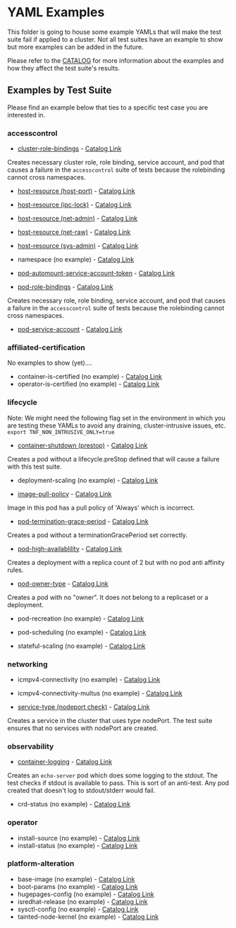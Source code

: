 # YAML Examples

This folder is going to house some example YAMLs that will make the test suite fail if applied to a cluster.  Not all test suites have an example to show but more examples can be added in the future.

Please refer to the [CATALOG](https://github.com/test-network-function/test-network-function/blob/main/CATALOG.md) for more information about the examples and how they affect the test suite's results.

## Examples by Test Suite

Please find an example below that ties to a specific test case you are interested in.
### accesscontrol

* [cluster-role-bindings](examples/accesscontrol/clusterRoleBinding.yaml) - [Catalog Link](https://github.com/test-network-function/test-network-function/blob/main/CATALOG.md#cluster-role-bindings)

Creates necessary cluster role, role binding, service account, and pod that causes a failure in the `accesscontrol` suite of tests because the rolebinding cannot cross namespaces.

* [host-resource (host-port)](examples/accesscontrol/hostPortPod.yaml) - [Catalog Link](https://github.com/test-network-function/test-network-function/blob/main/CATALOG.md#host-resource)
* [host-resource (ipc-lock)](examples/accesscontrol/ipcLockPod.yaml) - [Catalog Link](https://github.com/test-network-function/test-network-function/blob/main/CATALOG.md#host-resource)
* [host-resource (net-admin)](examples/accesscontrol/netAdminPod.yaml) - [Catalog Link](https://github.com/test-network-function/test-network-function/blob/main/CATALOG.md#host-resource)
* [host-resource (net-raw)](examples/accesscontrol/netRawPod.yaml) - [Catalog Link](https://github.com/test-network-function/test-network-function/blob/main/CATALOG.md#host-resource)
* [host-resource (sys-admin)](examples/accesscontrol/sysAdminPod.yaml) - [Catalog Link](https://github.com/test-network-function/test-network-function/blob/main/CATALOG.md#host-resource)

* namespace (no example) - [Catalog Link](https://github.com/test-network-function/test-network-function/blob/main/CATALOG.md#namespace)

* [pod-automount-service-account-token](examples/accesscontrol/serviceAccountTokenPod.yaml) - [Catalog Link](https://github.com/test-network-function/test-network-function/blob/main/CATALOG.md#pod-automount-service-account-token) 

* [pod-role-bindings](examples/accesscontrol/podRoleBinding.yaml) - [Catalog Link](https://github.com/test-network-function/test-network-function/blob/main/CATALOG.md#pod-role-bindings)

Creates necessary role, role binding, service account, and pod that causes a failure in the `accesscontrol` suite of tests because the rolebinding cannot cross namespaces.

* [pod-service-account](examples/accesscontrol/serviceAccountPod.yaml) - [Catalog Link](https://github.com/test-network-function/test-network-function/blob/main/CATALOG.md#pod-service-account)



### affiliated-certification

No examples to show (yet)....

* container-is-certified (no example) - [Catalog Link](https://github.com/test-network-function/test-network-function/blob/main/CATALOG.md#container-is-certified)
* operator-is-certified (no example) - [Catalog Link](https://github.com/test-network-function/test-network-function/blob/main/CATALOG.md#operator-is-certified)


### lifecycle

Note: We might need the following flag set in the environment in which you are testing these YAMLs to avoid any draining, cluster-intrusive issues, etc.
`export TNF_NON_INTRUSIVE_ONLY=true`

* [container-shutdown (prestop)](examples/lifecycle/preStop.yaml) - [Catalog Link](https://github.com/test-network-function/test-network-function/blob/main/CATALOG.md#container-shutdown)

Creates a pod without a lifecycle.preStop defined that will cause a failure with this test suite.

* deployment-scaling (no example) - [Catalog Link](https://github.com/test-network-function/test-network-function/blob/main/CATALOG.md#deployment-scaling)

* [image-pull-policy](examples/lifecycle/imagePullPolicy.yaml) - [Catalog Link](https://github.com/test-network-function/test-network-function/blob/main/CATALOG.md#image-pull-policy)

Image in this pod has a pull policy of 'Always' which is incorrect.

* [pod-termination-grace-period](examples/lifecycle/terminationGracePeriod.yaml) - [Catalog Link](https://github.com/test-network-function/test-network-function/blob/main/CATALOG.md#pod-termination-grace-period)

Creates a pod without a terminationGracePeriod set correctly.

* [pod-high-availablility](examples/lifecycle/highAvailability.yaml) - [Catalog Link](https://github.com/test-network-function/test-network-function/blob/main/CATALOG.md#pod-high-availability)

Creates a deployment with a replica count of 2 but with no pod anti affinity rules.

* [pod-owner-type](examples/lifecycle/podOwnerType.yaml) - [Catalog Link](https://github.com/test-network-function/test-network-function/blob/main/CATALOG.md#pod-owner-type)

Creates a pod with no "owner".  It does not belong to a replicaset or a deployment.

* pod-recreation (no example) - [Catalog Link](https://github.com/test-network-function/test-network-function/blob/main/CATALOG.md#pod-recreation)

* pod-scheduling (no example) - [Catalog Link](https://github.com/test-network-function/test-network-function/blob/main/CATALOG.md#pod-scheduling)

* stateful-scaling (no example) - [Catalog Link](https://github.com/test-network-function/test-network-function/blob/main/CATALOG.md#statefulset-scaling)


### networking

* icmpv4-connectivity (no example) - [Catalog Link](https://github.com/test-network-function/test-network-function/blob/main/CATALOG.md#icmpv4-connectivity)

* icmpv4-connectivity-multus (no example) - [Catalog Link](https://github.com/test-network-function/test-network-function/blob/main/CATALOG.md#icmpv4-connectivity-multus)

* [service-type (nodeport check)](examples/networking/nodeport.yaml) - [Catalog Link](https://github.com/test-network-function/test-network-function/blob/main/CATALOG.md#service-type)

Creates a service in the cluster that uses type nodePort.  The test suite ensures that no services with nodePort are created.

### observability

* [container-logging](examples/observability/logging.yaml) - [Catalog Link](https://github.com/test-network-function/test-network-function/blob/main/CATALOG.md#container-logging)

Creates an `echo-server` pod which does some logging to the stdout.  The test checks if stdout is available to pass.  This is sort of an anti-test.  Any pod created that doesn't log to stdout/stderr would fail.

* crd-status (no example) - [Catalog Link](https://github.com/test-network-function/test-network-function/blob/main/CATALOG.md#crd-status)

### operator

* install-source (no example) - [Catalog Link](https://github.com/test-network-function/test-network-function/blob/main/CATALOG.md#install-source)
* install-status (no example) - [Catalog Link](https://github.com/test-network-function/test-network-function/blob/main/CATALOG.md#install-status)

### platform-alteration

* base-image (no example) - [Catalog Link](https://github.com/test-network-function/test-network-function/blob/main/CATALOG.md#base-image)
* boot-params (no example) - [Catalog Link](https://github.com/test-network-function/test-network-function/blob/main/CATALOG.md#boot-params)
* hugepages-config (no example) - [Catalog Link](https://github.com/test-network-function/test-network-function/blob/main/CATALOG.md#hugepages-config)
* isredhat-release (no example) - [Catalog Link](https://github.com/test-network-function/test-network-function/blob/main/CATALOG.md#isredhat-release)
* sysctl-config (no example) - [Catalog Link](https://github.com/test-network-function/test-network-function/blob/main/CATALOG.md#sysctl-config)
* tainted-node-kernel (no example) - [Catalog Link](https://github.com/test-network-function/test-network-function/blob/main/CATALOG.md#tainted-node-kernel)

